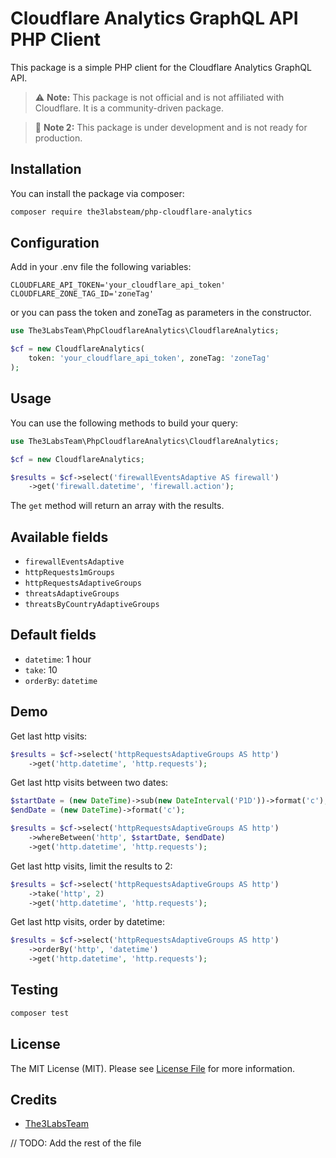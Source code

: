 # Cloudflare Analytics GraphQL API PHP Client

This package is a simple PHP client for the Cloudflare Analytics GraphQL API.

> ⚠️ **Note:** This package is not official and is not affiliated with Cloudflare. It is a community-driven package.

> 🚨 **Note 2:** This package is under development and is not ready for production.

## Installation

You can install the package via composer:

```bash
composer require the3labsteam/php-cloudflare-analytics
```

## Configuration

Add in your .env file the following variables:

```dotenv
CLOUDFLARE_API_TOKEN='your_cloudflare_api_token'
CLOUDFLARE_ZONE_TAG_ID='zoneTag'
```

or you can pass the token and zoneTag as parameters in the constructor.

```php
use The3LabsTeam\PhpCloudflareAnalytics\CloudflareAnalytics;

$cf = new CloudflareAnalytics(
    token: 'your_cloudflare_api_token', zoneTag: 'zoneTag'
);
```

## Usage

You can use the following methods to build your query:

```php
use The3LabsTeam\PhpCloudflareAnalytics\CloudflareAnalytics;

$cf = new CloudflareAnalytics;

$results = $cf->select('firewallEventsAdaptive AS firewall')
    ->get('firewall.datetime', 'firewall.action');
```

The `get` method will return an array with the results.

## Available fields

- `firewallEventsAdaptive`
- `httpRequests1mGroups`
- `httpRequestsAdaptiveGroups`
- `threatsAdaptiveGroups`
- `threatsByCountryAdaptiveGroups`

## Default fields

- `datetime`: 1 hour
- `take`: 10
- `orderBy`: `datetime`

## Demo

Get last http visits:

```php
$results = $cf->select('httpRequestsAdaptiveGroups AS http')
    ->get('http.datetime', 'http.requests');
```

Get last http visits between two dates:

```php
$startDate = (new DateTime)->sub(new DateInterval('P1D'))->format('c');
$endDate = (new DateTime)->format('c');

$results = $cf->select('httpRequestsAdaptiveGroups AS http')
    ->whereBetween('http', $startDate, $endDate)
    ->get('http.datetime', 'http.requests');
```

Get last http visits, limit the results to 2:

```php
$results = $cf->select('httpRequestsAdaptiveGroups AS http')
    ->take('http', 2)
    ->get('http.datetime', 'http.requests');
```

Get last http visits, order by datetime:

```php
$results = $cf->select('httpRequestsAdaptiveGroups AS http')
    ->orderBy('http', 'datetime')
    ->get('http.datetime', 'http.requests');
```

## Testing

```bash
composer test
```

## License

The MIT License (MIT). Please see [License File](LICENSE.md) for more information.

## Credits

- [The3LabsTeam](https://3labs.it)

// TODO: Add the rest of the file